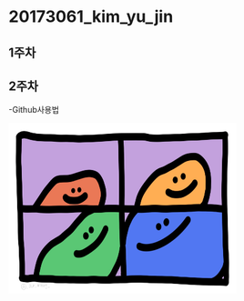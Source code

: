 # 20173061_kim_yu_jin

## 1주차

## 2주차
  -Github사용법
  

<img width="400" height="300" src="./png/돌맹이.jpg"></img>
